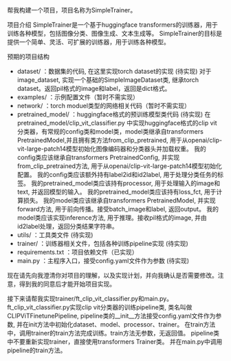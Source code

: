 帮我构建一个项目，项目名称为SimpleTrainer。

项目介绍
SimpleTrainer是一个基于huggingface transformers的训练器，用于训练各种模型，包括图像分类、图像生成、文本生成等。
SimpleTrainer的目标是提供一个简单、灵活、可扩展的训练器，用于训练各种模型。

预期的项目结构
- dataset/ ：数据集的代码, 在这里实现torch dataset的实现 (待实现)
  对于image_dataset, 实现一个基础的SimpleImageDataset类, 继承torch dataset。返回pil格式的image和label，返回是dict格式。
- examples/ ：示例配置文件（暂时不需实现）
- network/ ：torch moduel类型的网络相关代码（暂时不需实现）
- pretrained_model/ ：huggingface格式的预训练模型类代码 (待实现)
    在pretrained_model/clip_vit_classifier.py 中实现huggingface格式的clip vit 分类器，有常规的config类和model类，model类继承自transformers PretrainedModel,并且拥有类方法from_clip_pretrained, 用于从openai/clip-vit-large-patch14模型初始化图像编码器和分类器头并加载权重。
    我的config类应该继承自transformers PretrainedConfig, 并实现from_clip_pretrained方法, 用于从openai/clip-vit-large-patch14模型初始化配置。
    我的config类应该额外持有label2id和id2label, 用于处理分类任务的标签。
    我的pretrained_model类应该持有processor, 用于处理输入的image和text, 并返回模型的输入。
    我的pretrained_model类应该持有loss_fct, 用于计算损失。
    我的model类应该继承自transformers PretrainedModel, 并实现forward方法, 用于前向传播。接受batch_image和label, 返回output。
    我的model类应该实现inference方法, 用于推理。接收pil格式的image, 并由id2label处理，返回分类结果字符串。
- utils/ ：工具类文件 (待实现)
- trainer/ ：训练器相关文件，包括各种训练pipeline实现 (待实现)
- requirements.txt ：项目依赖文件（已实现）
- main.py ：主程序入口，接受config.yaml文件作为参数 (待实现)

现在请先向我澄清你对项目的理解，以及实现计划，并向我确认是否需要修改。注意，得到我的同意后才能开始项目实现。


接下来请帮我实现trainer/ft_clip_vit_classifier.py和main.py。
ft_clip_vit_classifier.py实现clip vit分类器的训练pipeline类, 类名叫做CLIPViTFinetunePipeline, pipeline类的__init__方法接受config.yaml文件作为参数, 并在init方法中初始化dataset、model、processor、trainer。
在train方法中，调用trainer的train方法完成训练。train方法无参数，无返回值。
pipeline类中不要重新实现trainer，直接使用transformers Trainer类。
并在main.py中调用pipeline的train方法。
